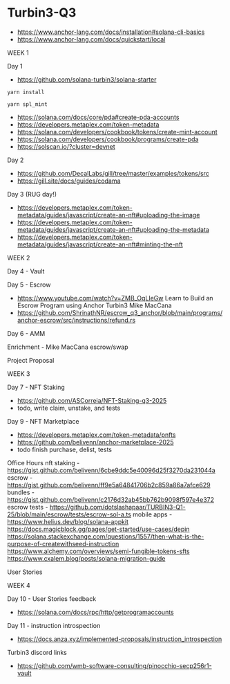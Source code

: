 # Turbin3-Q3

- https://www.anchor-lang.com/docs/installation#solana-cli-basics
- https://www.anchor-lang.com/docs/quickstart/local

WEEK 1

Day 1

- https://github.com/solana-turbin3/solana-starter

```yarn install```

```yarn spl_mint```

- https://solana.com/docs/core/pda#create-pda-accounts
- https://developers.metaplex.com/token-metadata
- https://solana.com/developers/cookbook/tokens/create-mint-account
- https://solana.com/developers/cookbook/programs/create-pda
- https://solscan.io/?cluster=devnet

Day 2
- https://github.com/DecalLabs/gill/tree/master/examples/tokens/src
- https://gill.site/docs/guides/codama

Day 3 (RUG day!)
- https://developers.metaplex.com/token-metadata/guides/javascript/create-an-nft#uploading-the-image
- https://developers.metaplex.com/token-metadata/guides/javascript/create-an-nft#uploading-the-metadata
- https://developers.metaplex.com/token-metadata/guides/javascript/create-an-nft#minting-the-nft

WEEK 2 

Day 4 - Vault

Day 5 - Escrow
- https://www.youtube.com/watch?v=ZMB_OqLIeGw Learn to Build an Escrow Program using Anchor Turbin3 Mike MacCana
- https://github.com/ShrinathNR/escrow_q3_anchor/blob/main/programs/anchor-escrow/src/instructions/refund.rs


Day 6 - AMM

Enrichment - Mike MacCana escrow/swap

Project Proposal

WEEK 3

Day 7 - NFT Staking
- https://github.com/ASCorreia/NFT-Staking-q3-2025
- todo, write claim, unstake, and tests

Day 9 - NFT Marketplace
- https://developers.metaplex.com/token-metadata/pnfts
- https://github.com/belivenn/anchor-marketplace-2025
- todo finish purchase, delist, tests

Office Hours
nft staking - https://gist.github.com/belivenn/6cbe9ddc5e40096d25f3270da231044a
escrow - https://gist.github.com/belivenn/ff9e5a64841706b2c859a86a7afce629
bundles - https://gist.github.com/belivenn/c2176d32ab45bb762b9098f597e4e372
escrow tests - https://github.com/dotslashapaar/TURBIN3-Q1-25/blob/main/escrow/tests/escrow-sol-a.ts
mobile apps - https://www.helius.dev/blog/solana-appkit
https://docs.magicblock.gg/pages/get-started/use-cases/depin
https://solana.stackexchange.com/questions/1557/then-what-is-the-purpose-of-createwithseed-instruction
https://www.alchemy.com/overviews/semi-fungible-tokens-sfts
https://www.cxalem.blog/posts/solana-migration-guide

User Stories

WEEK 4

Day 10 - User Stories feedback
- https://solana.com/docs/rpc/http/getprogramaccounts

Day 11 - instruction introspection
- https://docs.anza.xyz/implemented-proposals/instruction_introspection


Turbin3 discord links
- https://github.com/wmb-software-consulting/pinocchio-secp256r1-vault



